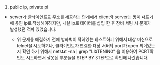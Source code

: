 1. public ip, private pi
- server가 클라이언트로 주소를 제공하는 단계에서 client와 server는 망이 다르기에 공인 ip로 작성해야하지만, 사설 ip로 데이터를 삽입 한 후 장비 세팅 시 문제가 발생했던 적이 있었습니다.

    - 위 문제를 해결하기 전에 방화벽이 막혀있는 테스트하기 위해서 대상 머신으로 telnet을 시도하거나, 클라이언트가 연결한 대상 서버의 port가 open 되어있는지 확인 하기 위해서 netstat -na | grep "LISTENING" 을 이용하여 PORT확인도 시도하면서 잘못된 부분들을 STEP BY STEP으로 확인해 나갔습니다. 